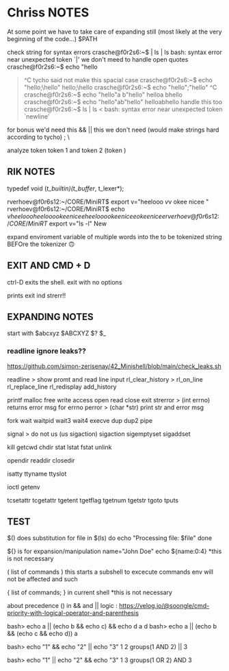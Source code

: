 # Chriss NOTES #

At some point we have to take care of expanding still (most likely at the very beginning of the code...)
 $PATH

check string for syntax errors
 crasche@f0r2s6:~$ | ls | ls
 bash: syntax error near unexpected token `|'
we don't meed to handle open quotes
 crasche@f0r2s6:~$ echo "hello
 > ^C
tycho said not make this spacial case
 crasche@f0r2s6:~$ echo "hello;\hello"
 hello;\hello
 crasche@f0r2s6:~$ echo "hello";\"hello"
 > ^C
 crasche@f0r2s6:~$ echo "hello"a b"hello"
 helloa bhello
 crasche@f0r2s6:~$ echo "hello"ab"hello"
 helloabhello
handle this too
 crasche@f0r2s6:~$ ls | ls <
 bash: syntax error near unexpected token `newline'

for bonus we'd need this
 && ||
this we don't need (would make strings hard according to tycho)
 ; \

analyze token
 token 1 and token 2 (token )

## RIK NOTES ##

typedef void    (*t_builtin)(t_buffer*, t_lexer*);

rverhoev@f0r6s12:~/CORE/MiniRT$ export v="heelooo  $v$v okee nicee "
rverhoev@f0r6s12:~/CORE/MiniRT$ echo $v
heelooo heelooo okee nicee heelooo okee nicee okee nicee
rverhoev@f0r6s12:~/CORE/MiniRT$ export v="ls -l"
New

expand enviroment variable of multiple words into the to be tokenized string BEFOre the tokenizer :upside_down_face:

## EXIT AND CMD + D ##

ctrl-D exits the shell.
exit with no options

prints exit ind strerr!!

## EXPANDING NOTES ##

start with
$abcxyz
$ABCXYZ
$?
$_

### readline ignore leaks?? ##

<https://github.com/simon-zerisenay/42_Minishell/blob/main/check_leaks.sh>

readline   > show promt and read line input
rl_clear_history >
rl_on_line
rl_replace_line
rl_redisplay
add_history

printf
malloc
free
write
access
open
read
close
exit
strerror   > (int errno) returns error msg for errno
perror    > (char *str) print str and error msg

fork
wait
waitpid
wait3
wait4
execve
dup
dup2
pipe

signal    > do not us (us sigaction)
sigaction
sigemptyset
sigaddset

kill
getcwd
chdir
stat
lstat
fstat
unlink

opendir
readdir
closedir

isatty
ttyname
ttyslot

ioctl
getenv

tcsetattr
tcgetattr
tgetent
tgetflag
tgetnum
tgetstr
tgoto
tputs

## TEST ##


$() does substitution
for file in $(ls)
do
 echo "Processing file: $file"
done

${} is for expansion/manipulation
name="John Doe"
echo ${name:0:4}
*this is not necessary

(  list of commands  )
this starts a subshell to excecute commands
env will not be affected and such

{ list of commands; }
in current shell
*this is not necessary

about precedence () in && and || logic :
https://velog.io/@soongle/cmd-priority-with-logical-operator-and-parenthesis

bash> echo a || (echo b && echo c) && echo d
a
d
bash> echo a || (echo b && (echo c && echo d))
a


bash> echo "1" && echo "2" || echo "3"
1
2
groups(1 AND 2) || 3

bash> echo "1" || echo "2" && echo "3"
1
3
groups(1 OR 2) AND 3



